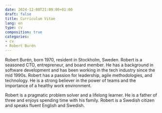 ```yaml
---
date: 2024-12-08T21:09:00+01:00
draft: false
title: Curriculum Vitae
lang: en
type: cv
composition: true
categories:
- cv
- Robert Burén
---
```


Robert Burén, born 1970, resident in Stockholm, Sweden. Robert is a seasoned CTO, entrepreneur, and board member. He has a background in software development and has been working in the tech industry since the mid 1990s. Robert has a passion for leadership, agile methodologies, and technology. He is a strong believer in the power of teams and the importance of a healthy work environment.

Robert is a pragmatic problem solver and a lifelong learner. He is a father of three and enjoys spending time with his family. Robert is a Swedish citizen and speaks fluent English and Swedish.
